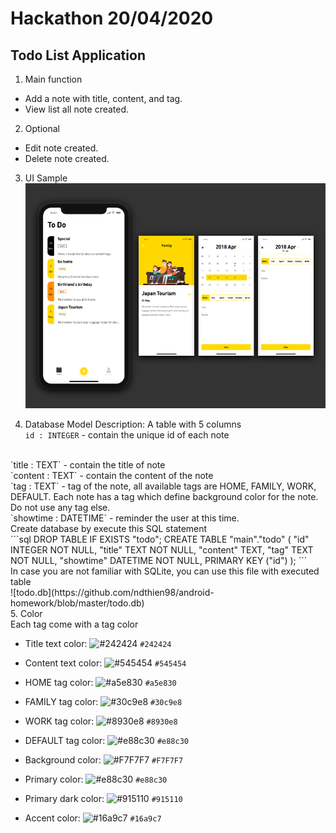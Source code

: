 # Hackathon 20/04/2020
## Todo List Application 
1. Main function
- Add a note with title, content, and tag.
- View list all note created.

2. Optional 
- Edit note created.
- Delete note created.

3. UI Sample 
![UI](./todo-ui.png)

4. Database Model Description:
A table with 5 columns <br>
`id : INTEGER` - contain the unique id of each note 
<br>
`title : TEXT` - contain the title of note
<br>
`content : TEXT` - contain the content of the note
<br>
`tag : TEXT` - tag of the note, all available tags are HOME, FAMILY, WORK, DEFAULT. Each note has a tag which define background color for the note. Do not use any tag else.
<br>
`showtime : DATETIME` - reminder the user at this time. 
<br>
Create database by execute this SQL statement <Br>
```sql
DROP TABLE IF EXISTS "todo";
CREATE TABLE "main"."todo" (
  "id" INTEGER NOT NULL,
  "title" TEXT NOT NULL,
  "content" TEXT,
  "tag" TEXT NOT NULL,
  "showtime" DATETIME NOT NULL,
  PRIMARY KEY ("id")
);
```
<br>
In case you are not familiar with SQLite, you can use this file with executed table 
<br>
![todo.db](https://github.com/ndthien98/android-homework/blob/master/todo.db) 
<br>
5. Color <br>
Each tag come with a tag color

- Title text color: 
![#242424](https://placehold.it/20/242424/000000?text=+) `#242424`

- Content text color:
![#545454](https://placehold.it/20/545454/000000?text=+) `#545454`

- HOME tag color:
![#a5e830](https://placehold.it/20/a5e830/000000?text=+) `#a5e830`

- FAMILY tag color:
![#30c9e8](https://placehold.it/20/30c9e8/000000?text=+) `#30c9e8`

- WORK tag color:
![#8930e8](https://placehold.it/20/8930e8/000000?text=+) `#8930e8`

- DEFAULT tag color:
![#e88c30](https://placehold.it/20/e88c30/000000?text=+) `#e88c30`

- Background color: 
![#F7F7F7](https://placehold.it/20/F7F7F7/000000?text=+) `#F7F7F7`

- Primary  color:
![#e88c30](https://placehold.it/20/e88c30/000000?text=+) `#e88c30`

- Primary dark color:
![#915110](https://placehold.it/20/915110/000000?text=+) `#915110`

- Accent color: 
![#16a9c7](https://placehold.it/20/16a9c7/000000?text=+) `#16a9c7`

